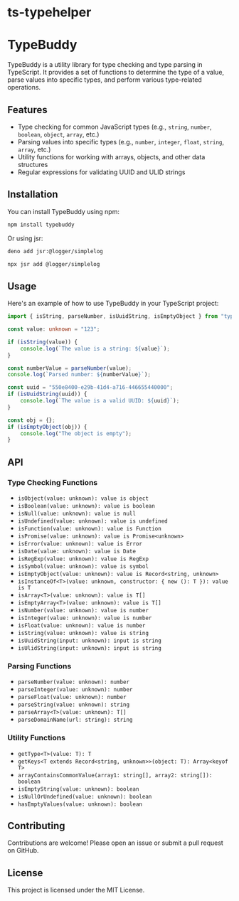 # ts-typehelper

# TypeBuddy

TypeBuddy is a utility library for type checking and type parsing in TypeScript. It provides a set of functions to determine the type of a value, parse values into specific types, and perform various type-related operations.

## Features

-   Type checking for common JavaScript types (e.g., `string`, `number`, `boolean`, `object`, `array`, etc.)
-   Parsing values into specific types (e.g., `number`, `integer`, `float`, `string`, `array`, etc.)
-   Utility functions for working with arrays, objects, and other data structures
-   Regular expressions for validating UUID and ULID strings

## Installation

You can install TypeBuddy using npm:

```bash
npm install typebuddy
```

Or using jsr:

```bash
deno add jsr:@logger/simplelog
```

```bash
npx jsr add @logger/simplelog
```

## Usage

Here's an example of how to use TypeBuddy in your TypeScript project:

```typescript
import { isString, parseNumber, isUuidString, isEmptyObject } from "typebuddy";

const value: unknown = "123";

if (isString(value)) {
    console.log(`The value is a string: ${value}`);
}

const numberValue = parseNumber(value);
console.log(`Parsed number: ${numberValue}`);

const uuid = "550e8400-e29b-41d4-a716-446655440000";
if (isUuidString(uuid)) {
    console.log(`The value is a valid UUID: ${uuid}`);
}

const obj = {};
if (isEmptyObject(obj)) {
    console.log("The object is empty");
}
```

## API

### Type Checking Functions

-   `isObject(value: unknown): value is object`
-   `isBoolean(value: unknown): value is boolean`
-   `isNull(value: unknown): value is null`
-   `isUndefined(value: unknown): value is undefined`
-   `isFunction(value: unknown): value is Function`
-   `isPromise(value: unknown): value is Promise<unknown>`
-   `isError(value: unknown): value is Error`
-   `isDate(value: unknown): value is Date`
-   `isRegExp(value: unknown): value is RegExp`
-   `isSymbol(value: unknown): value is symbol`
-   `isEmptyObject(value: unknown): value is Record<string, unknown>`
-   `isInstanceOf<T>(value: unknown, constructor: { new (): T }): value is T`
-   `isArray<T>(value: unknown): value is T[]`
-   `isEmptyArray<T>(value: unknown): value is T[]`
-   `isNumber(value: unknown): value is number`
-   `isInteger(value: unknown): value is number`
-   `isFloat(value: unknown): value is number`
-   `isString(value: unknown): value is string`
-   `isUuidString(input: unknown): input is string`
-   `isUlidString(input: unknown): input is string`

### Parsing Functions

-   `parseNumber(value: unknown): number`
-   `parseInteger(value: unknown): number`
-   `parseFloat(value: unknown): number`
-   `parseString(value: unknown): string`
-   `parseArray<T>(value: unknown): T[]`
-   `parseDomainName(url: string): string`

### Utility Functions

-   `getType<T>(value: T): T`
-   `getKeys<T extends Record<string, unknown>>(object: T): Array<keyof T>`
-   `arrayContainsCommonValue(array1: string[], array2: string[]): boolean`
-   `isEmptyString(value: unknown): boolean`
-   `isNullOrUndefined(value: unknown): boolean`
-   `hasEmptyValues(value: unknown): boolean`

## Contributing

Contributions are welcome! Please open an issue or submit a pull request on GitHub.

## License

This project is licensed under the MIT License.
